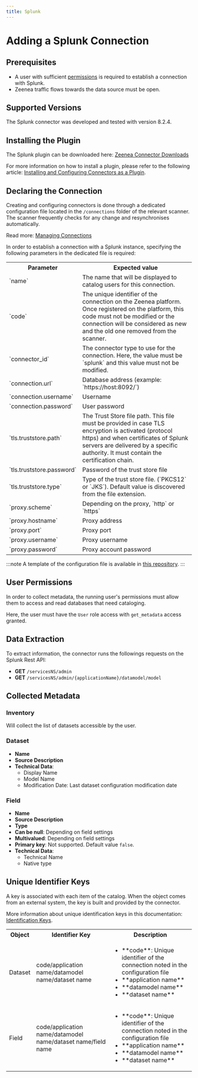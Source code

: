 ```yaml
---
title: Splunk  
---
```


# Adding a Splunk Connection

## Prerequisites

* A user with sufficient [permissions](#user-permissions) is required to establish a connection with Splunk.
* Zeenea traffic flows towards the data source must be open.

## Supported Versions

The Splunk connector was developed and tested with version 8.2.4. 

## Installing the Plugin

The Splunk plugin can be downloaded here: [Zeenea Connector Downloads](./zeenea-connectors-list)

For more information on how to install a plugin, please refer to the following article: [Installing and Configuring Connectors as a Plugin](./zeenea-connectors-install-as-plugin).

## Declaring the Connection

Creating and configuring connectors is done through a dedicated configuration file located in the `/connections` folder of the relevant scanner. The scanner frequently checks for any change and resynchronises automatically.

Read more: [Managing Connections](./zeenea-managing-connections)

In order to establish a connection with a Splunk instance, specifying the following parameters in the dedicated file is required:

<table>
  <tr>
    <th>Parameter</th>
    <th>Expected value</th>
  </tr>
  <tr>
    <td>`name`</td>
    <td>The name that will be displayed to catalog users for this connection.</td>
  </tr>
  <tr>
    <td>`code`</td>
    <td>The unique identifier of the connection on the Zeenea platform. Once registered on the platform, this code must not be modified or the connection will be considered as new and the old one removed from the scanner.</td>
  </tr>
  <tr>
    <td>`connector_id`</td>
    <td>The connector type to use for the connection. Here, the value must be `splunk` and this value must not be modified.</td>
  </tr>
  <tr>
    <td>`connection.url`</td>
    <td>Database address (example: `https://host:8092/`)</td>
  </tr>
  <tr>
    <td>`connection.username`</td>
    <td>Username</td>
  </tr>
  <tr>
    <td>`connection.password`</td>
    <td>User password</td>
  </tr>
  <tr>
    <td>`tls.truststore.path`</td>
    <td>The Trust Store file path. This file must be provided in case TLS encryption is activated (protocol https) and when certificates of Splunk servers are delivered by a specific authority. It must contain the certification chain.</td>
  </tr>
  <tr>
    <td>`tls.truststore.password`</td>
    <td>Password of the trust store file</td>
  </tr>
  <tr>
    <td>`tls.truststore.type`</td>
    <td>Type of the trust store file. (`PKCS12` or `JKS`). Default value is discovered from the file extension.</td>
  </tr>
  <tr>
    <td>`proxy.scheme`</td>
    <td>Depending on the proxy, `http` or `https`</td>
  </tr>
  <tr>
    <td>`proxy.hostname`</td>
    <td>Proxy address</td>
  </tr>
  <tr>
    <td>`proxy.port`</td>
    <td>Proxy port</td>
  </tr>
  <tr>
    <td>`proxy.username`</td>
    <td>Proxy username</td>
  </tr>
  <tr>
    <td>`proxy.password`</td>
    <td>Proxy account password</td>
  </tr>
</table>

:::note
A template of the configuration file is available in [this repository](https://github.com/zeenea/connector-conf-templates/tree/main/templates).
:::

## User Permissions

In order to collect metadata, the running user's permissions must allow them to access and read databases that need cataloging. 

Here, the user must have the `User` role access with `get_metadata` access granted.

## Data Extraction

To extract information, the connector runs the followings requests on the Splunk Rest API:

* **GET** `/servicesNS/admin`
* **GET** `/servicesNS/admin/{applicationName}/datamodel/model`

## Collected Metadata

### Inventory

Will collect the list of datasets accessible by the user.

### Dataset

* **Name**
* **Source Description**
* **Technical Data**:
  * Display Name
  * Model Name
  * Modification Date: Last dataset configuration modification date

### Field

* **Name**
* **Source Description**
* **Type**
* **Can be null**: Depending on field settings
* **Multivalued**: Depending on field settings
* **Primary key**: Not supported. Default value `false`.
* **Technical Data**: 
  * Technical Name
  * Native type

## Unique Identifier Keys
 
A key is associated with each item of the catalog. When the object comes from an external system, the key is built and provided by the connector.
 
More information about unique identification keys in this documentation: [Identification Keys](./zeenea-identification-keys).

<table>
  <tr><th>Object</th><th>Identifier Key</th><th>Description</th></tr>
  <tr>
    <td>Dataset</td>
    <td>code/application name/datamodel name/dataset name</td>
    <td>
      <ul>
        <li>**code**:  Unique identifier of the connection noted in the configuration file</li>
        <li>**application name**</li>
        <li>**datamodel name**</li>
        <li>**dataset name**</li>
      </ul>
    </td>
  </tr>
  <tr>
    <td>Field</td>
    <td>code/application name/datamodel name/dataset name/field name</td>
    <td>
      <ul>
        <li>**code**:  Unique identifier of the connection noted in the configuration file</li>
        <li>**application name**</li>
        <li>**datamodel name**</li>
        <li>**dataset name**</li>
      </ul>
    </td>
  </tr>
</table>

